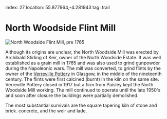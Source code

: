 index: 27
location: 55.877964,-4.281943
tag: trail

# North Woodside Flint Mill

![North Woodside Flint Mill, pre 1765](image:north-woodside-flint-mill.jpg)

Although its origins are unclear, the North Woodside
Mill was erected by Archibald Stirling of Keir, owner of
the North Woodside Estate. It was well established as a
grain mill in 1765 and was also used to grind
gunpowder during the Napoleonic wars. The mill was
converted, to grind flints by the owner of the [Verreville
Pottery][1] in Glasgow, in the middle of the nineteenth
century. The flints were first calcined (burnt) in the kiln
on the same site. Verreville Pottery closed in 1917 but a
firm from Paisley kept the North Woodside Mill working.
The mill continued to operate until the late 1950's and
soon after closure the buildings were partially
demolished.

The most substantial survivals are the square tapering
kiln of stone and brick. concrete, and the weir and lade.

[1]: /wiki/Verreville_Glass_and_Pottery_Works,_Glasgow